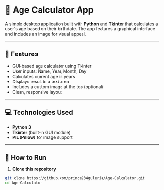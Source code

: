 # 🧮 Age Calculator App

A simple desktop application built with **Python** and **Tkinter** that calculates a user's age based on their birthdate. The app features a graphical interface and includes an image for visual appeal.

---

## 📌 Features

- GUI-based age calculator using Tkinter
- User inputs: Name, Year, Month, Day
- Calculates current age in years
- Displays result in a text area
- Includes a custom image at the top (optional)
- Clean, responsive layout

---

## 💻 Technologies Used

- **Python 3**
- **Tkinter** (built-in GUI module)
- **PIL (Pillow)** for image support

---

## 🚀 How to Run

1. **Clone this repository**

```bash
git clone https://github.com/prince234guleria/Age-Calculator.git
cd Age-Calculator
